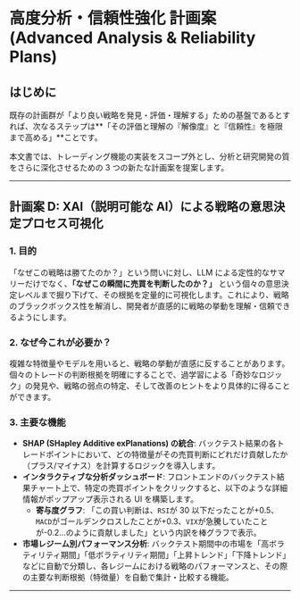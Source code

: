 # 高度分析・信頼性強化 計画案 (Advanced Analysis & Reliability Plans)

## はじめに

既存の計画群が「より良い戦略を発見・評価・理解する」ための基盤であるとすれば、次なるステップは**「その評価と理解の『解像度』と『信頼性』を極限まで高める」**ことです。

本文書では、トレーディング機能の実装をスコープ外とし、分析と研究開発の質をさらに深化させるための 3 つの新たな計画案を提案します。

---

## 計画案 D: XAI（説明可能な AI）による戦略の意思決定プロセス可視化

### 1. 目的

「なぜこの戦略は勝てたのか？」という問いに対し、LLM による定性的なサマリーだけでなく、**「なぜこの瞬間に売買を判断したのか？」** という個々の意思決定レベルまで掘り下げて、その根拠を定量的に可視化します。これにより、戦略のブラックボックス性を解消し、開発者が直感的に戦略の挙動を理解・信頼できるようにします。

### 2. なぜ今これが必要か？

複雑な特徴量やモデルを用いると、戦略の挙動が直感に反することがあります。個々のトレードの判断根拠を明確にすることで、過学習による「奇妙なロジック」の発見や、戦略の弱点の特定、そして改善のヒントをより具体的に得ることができます。

### 3. 主要な機能

- **SHAP (SHapley Additive exPlanations) の統合**: バックテスト結果の各トレードポイントにおいて、どの特徴量がその売買判断にどれだけ貢献したか（プラス/マイナス）を計算するロジックを導入します。
- **インタラクティブな分析ダッシュボード**: フロントエンドのバックテスト結果チャート上で、特定の売買ポイントをクリックすると、以下のような詳細情報がポップアップ表示される UI を構築します。
  - **寄与度グラフ**: 「この買い判断は、`RSI`が 30 以下だったことが+0.5、`MACD`がゴールデンクロスしたことが+0.3、`VIX`が急騰していたことが-0.2…のように貢献しました」という内訳を棒グラフで表示。
- **市場レジーム別パフォーマンス分析**: バックテスト期間中の市場を「高ボラティリティ期間」「低ボラティリティ期間」「上昇トレンド」「下降トレンド」などに自動で分類し、各レジームにおける戦略のパフォーマンスと、その際の主要な判断根拠（特徴量）を自動で集計・比較する機能。

---
